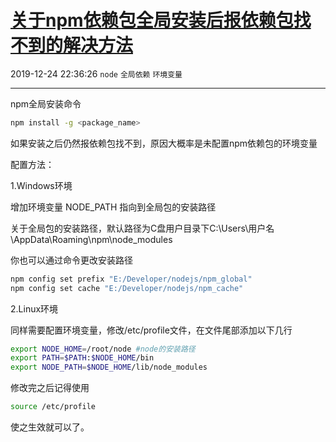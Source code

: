 # [关于npm依赖包全局安装后报依赖包找不到的解决方法](https://blog.csdn.net/woaidouya123/article/details/103690638)
2019-12-24 22:36:26 `node` `全局依赖` `环境变量`

---
<p>npm全局安装命令</p> 

```bash
npm install -g <package_name>
``` 
<p>如果安装之后仍然报依赖包找不到，原因大概率是未配置npm依赖包的环境变量</p> 
<p>配置方法：</p> 
<p>1.Windows环境</p> 
<p>增加环境变量 NODE_PATH 指向到全局包的安装路径</p> 
<p>关于全局包的安装路径，默认路径为C盘用户目录下C:\Users\用户名\AppData\Roaming\npm\node_modules</p> 
<p>你也可以通过命令更改安装路径</p> 

```bash
npm config set prefix "E:/Developer/nodejs/npm_global"
npm config set cache "E:/Developer/nodejs/npm_cache"
``` 
<p>2.Linux环境</p> 
<p>同样需要配置环境变量，修改/etc/profile文件，在文件尾部添加以下几行</p> 

```bash
export NODE_HOME=/root/node #node的安装路径
export PATH=$PATH:$NODE_HOME/bin
export NODE_PATH=$NODE_HOME/lib/node_modules
``` 
<p>修改完之后记得使用</p> 

```bash
source /etc/profile
``` 
<p>使之生效就可以了。</p>
